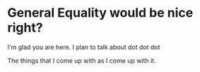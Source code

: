 # General Equality would be nice right?

I'm glad you are here. I plan to talk about dot dot dot

The things that I come up with as I come up with it.
